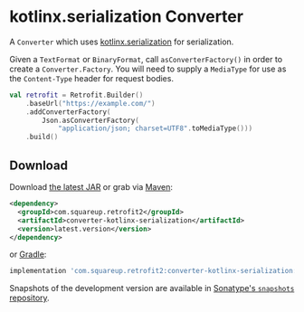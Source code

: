 # kotlinx.serialization Converter

A `Converter` which uses [kotlinx.serialization][1] for serialization.

Given a `TextFormat` or `BinaryFormat`, call `asConverterFactory()` in order to
create a `Converter.Factory`. You will need to supply a `MediaType` for use as the
`Content-Type` header for request bodies.

```kotlin
val retrofit = Retrofit.Builder()
    .baseUrl("https://example.com/")
    .addConverterFactory(
        Json.asConverterFactory(
            "application/json; charset=UTF8".toMediaType()))
    .build()
```


## Download

Download [the latest JAR][2] or grab via [Maven][3]:
```xml
<dependency>
  <groupId>com.squareup.retrofit2</groupId>
  <artifactId>converter-kotlinx-serialization</artifactId>
  <version>latest.version</version>
</dependency>
```
or [Gradle][3]:
```groovy
implementation 'com.squareup.retrofit2:converter-kotlinx-serialization:latest.version'
```

Snapshots of the development version are available in [Sonatype's `snapshots` repository][snap].



 [1]: https://github.com/Kotlin/kotlinx.serialization
 [2]: https://search.maven.org/remote_content?g=com.squareup.retrofit2&a=converter-kotlinx-serialization&v=LATEST
 [3]: http://search.maven.org/#search%7Cga%7C1%7Cg%3A%22com.squareup.retrofit2%22%20a%3A%22converter-kotlinx-serialization%22
 [snap]: https://s01.oss.sonatype.org/content/repositories/snapshots/
